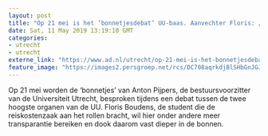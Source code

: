 ```yaml
---
layout: post
title: "Op 21 mei is het ‘bonnetjesdebat’ UU-baas. Aanvechter Floris: „Hij ging er gelukkig niet van naar Ajax”"
date: Sat, 11 May 2019 13:19:10 GMT
categories: 
- utrecht 
- utrecht 
externe_link: "https://www.ad.nl/utrecht/op-21-mei-is-het-bonnetjesdebat-uu-baas-aanvechter-floris-hij-ging-er-gelukkig-niet-van-naar-ajax~a1050f39/"
feature_image: "https://images2.persgroep.net/rcs/DC708aqrkdjBlSHbGnJGJpiRHWQ/diocontent/146242252/_fitwidth/400/?appId=21791a8992982cd8da851550a453bd7f&quality=0.7"
---
```


Op 21 mei worden de ‘bonnetjes’ van Anton Pijpers, de bestuursvoorzitter van de Universiteit Utrecht, besproken tijdens een debat tussen de twee hoogste organen van de UU. Floris Boudens, de student die de reiskostenzaak aan het rollen bracht, wil hier onder andere meer transparantie bereiken en dook daarom vast dieper in de bonnen.
